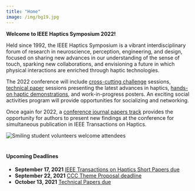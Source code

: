 ```yaml
---
title: "Home"
image: /img/bg19.jpg
---
```


**Welcome to IEEE Haptics Symposium 2022!**

Held since 1992, the IEEE Haptics Symposium is a vibrant interdisciplinary forum of research in neuroscience, perception, engineering, and design, focused on sharing new advances in our understanding of the sense of touch, sparking new collaborations, and envisioning a future in which physical interactions are enriched through haptic technologies.  

The 2022 conference will include [cross-cutting challenge](/presenting/cross-cutting-challenges/) sessions, [technical paper](/presenting/technical-papers/) sessions presenting the latest advances in haptics,  [hands-on haptic demonstrations](/presenting/demos), and work-in-progress posters. An exciting social activities program will provide opportunities for socializing and networking.

Once again for 2022, a [conference journal papers track](/presenting/transactions-on-haptics-early-submission) provides the opportunity for authors to present new findings at the conference for simultaneous publication in IEEE Transactions on Haptics.

![Smiling student volunteers welcome attendees](/img/slide-image-6-crop.jpg)

<hr style="height:6px; visibility:hidden;" />

#### Upcoming Deadlines
 - **September 17, 2021** [IEEE Transactions on Haptics Short Papers due](/presenting/transactions-on-haptics-early-submission/)
 - **September 22, 2021** [CCC Theme Proposal deadline](/presenting/cross-cutting-challenges/)
 - **October 13, 2021** [Technical Papers due](/presenting/technical-papers/)
 

<br>
